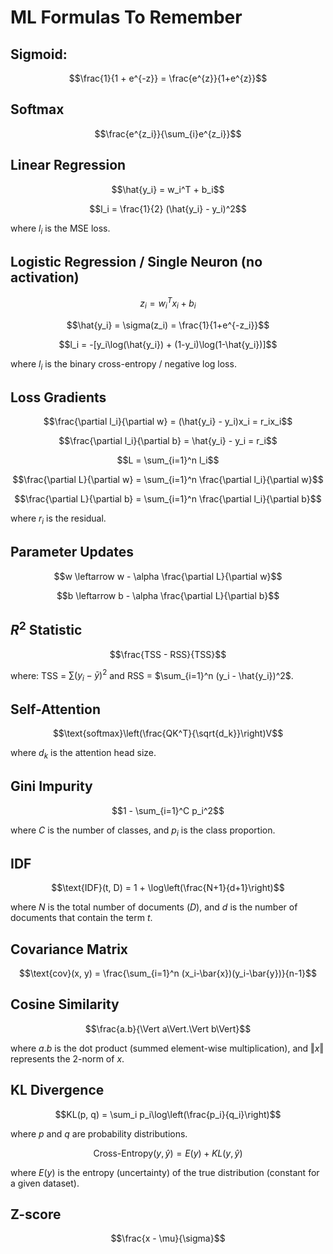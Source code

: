 # ML Formulas To Remember

## Sigmoid: 
$$\frac{1}{1 + e^{-z}} = \frac{e^{z}}{1+e^{z}}$$

## Softmax
$$\frac{e^{z_i}}{\sum_{i}e^{z_i}}$$

## Linear Regression
$$\hat{y_i} = w_i^T + b_i$$

$$l_i = \frac{1}{2} (\hat{y_i} - y_i)^2$$

where $l_i$ is the MSE loss. 

## Logistic Regression / Single Neuron (no activation)
$$z_i = w_i^Tx_i + b_i$$

$$\hat{y_i} = \sigma(z_i) = \frac{1}{1+e^{-z_i}}$$

$$l_i = -[y_i\log(\hat{y_i}) + (1-y_i)\log(1-\hat{y_i})]$$

where $l_i$ is the binary cross-entropy / negative log loss. 

## Loss Gradients
$$\frac{\partial l_i}{\partial w} = (\hat{y_i} - y_i)x_i = r_ix_i$$

$$\frac{\partial l_i}{\partial b} = \hat{y_i} - y_i = r_i$$

$$L = \sum_{i=1}^n l_i$$

$$\frac{\partial L}{\partial w} = \sum_{i=1}^n \frac{\partial l_i}{\partial w}$$

$$\frac{\partial L}{\partial b} = \sum_{i=1}^n \frac{\partial l_i}{\partial b}$$

where $r_i$ is the residual. 

## Parameter Updates
$$w \leftarrow w - \alpha \frac{\partial L}{\partial w}$$

$$b \leftarrow b - \alpha \frac{\partial L}{\partial b}$$

## $R^2$ Statistic
$$\frac{TSS - RSS}{TSS}$$

where: TSS = $\sum (y_i - \bar{y})^2$ and RSS = $\sum_{i=1}^n (y_i - \hat{y_i})^2$. 

## Self-Attention
$$\text{softmax}\left(\frac{QK^T}{\sqrt{d_k}}\right)V$$

where $d_k$ is the attention head size. 

## Gini Impurity
$$1 - \sum_{i=1}^C p_i^2$$

where $C$ is the number of classes, and $p_i$ is the class proportion. 

## IDF
$$\text{IDF}(t, D) = 1 + \log\left(\frac{N+1}{d+1}\right)$$

where $N$ is the total number of documents ($D$), and $d$ is the number of documents that contain the term $t$. 

## Covariance Matrix
$$\text{cov}(x, y) = \frac{\sum_{i=1}^n (x_i-\bar{x})(y_i-\bar{y})}{n-1}$$

## Cosine Similarity
$$\frac{a.b}{\Vert a\Vert.\Vert b\Vert}$$

where $a.b$ is the dot product (summed element-wise multiplication), and $\Vert x\Vert$ represents the 2-norm of $x$. 

## KL Divergence
$$KL(p, q) = \sum_i p_i\log\left(\frac{p_i}{q_i}\right)$$

where $p$ and $q$ are probability distributions. 

$$\text{Cross-Entropy}(y,\hat{y}) = E(y) + KL(y,\hat{y})$$

where $E(y)$ is the entropy (uncertainty) of the true distribution (constant for a given dataset). 

## Z-score
$$\frac{x - \mu}{\sigma}$$